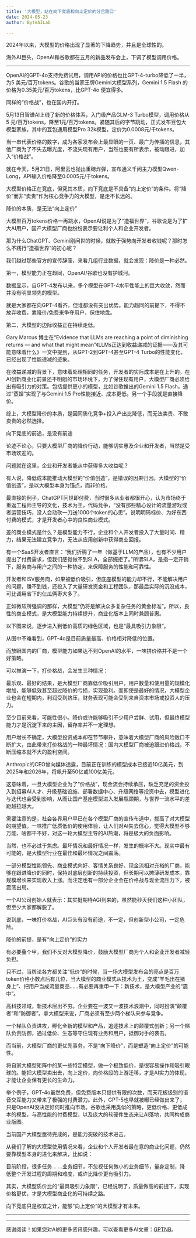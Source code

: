 ```yaml
---
title: '大模型，站在向下竞底和向上定价的分岔路口'
date: 2024-05-23
author: ByteAILab

---
```


2024年以来，大模型的价格出现了显著的下降趋势，并且是全球性的。

海外AI巨头，OpenAI和谷歌都在五月的新品发布会上，下调了模型调用价格。

---


OpenAI的GPT-4o支持免费试用，调用API的价格也比GPT-4-turbo降低了一半，为5 美元/百万tokens。谷歌的当家王牌Gemini大模型系列，Gemini 1.5 Flash 的价格为0.35美元/百万tokens，比GPT-4o 便宜得多。

同样的“价格战”，也在国内开打。

5月13日智谱AI上线了新的价格体系，入门级产品GLM-3 Turbo模型，调用价格从5 元/百万tokens，降至1元/百万tokens。紧随其后的字节跳动，正式发布豆包大模型家族，其中的豆包通用模型Pro 32k模型，定价为0.0008元/千tokens。

当一串代表价格的数字，成为各家发布会上最显眼的一页、最广为传播的信息，其他厂商为了不失去曝光度，不流失现有用户，当然也要有所表示，被动跟进，加入“价格战”。

就在今天，5月21日，阿里云也抛出重磅炸弹，宣布通义千问主力模型Qwen-Long，API输入价格降至0.0005元/千tokens。

大模型价格正在竞底，但究其本质，向下竞底是不具备“向上定价”的条件。将“降价”而非“卖贵”作为核心竞争力的大模型，是走不长远的。

降价的本质，是无法“向上定价”

大模型百万tokens价格一再跳水，OpenAI说是为了“造福世界”，谷歌说是为了扩大AI用户，国产大模型厂商也纷纷表示要让利个人和企业开发者。

那为什么ChatGPT、Gemini刚问世的时候，就敢于强势向开发者收钱呢？那时怎么不践行“造福世界”的初心呢？

我们越过那些官方的宣传辞藻，来看几组行业数据，就会发现：降价是一种必然。

第一，模型能力正在趋同，OpenAI/谷歌也没有护城河。

数据显示，自GPT-4发布以来，多个模型在GPT-4水平性能上的巨大收敛，然而并没有明显领先的模型。

就是大家都在向GPT-4看齐，但谁都没有突出优势。能力趋同的前提下，不得不放弃收费，靠降价/免费来争夺用户，保住地盘。

第二，大模型的边际收益正在持续走低。

Gary Marcus 博士在“Evidence that LLMs are reaching a point of diminishing returns — and what that might mean”《LLMs正达到收益递减的证据——及其可能意味着什么》一文中提到，从GPT-2到GPT-4甚至GPT-4 Turbo的性能变化，已经出现了性能递减的迹象。

在收益递减的背景下，意味着处理相同的任务，开发者的实际成本是在上升的。在AI创新商业化前景还不明朗的市场环境下，为了保住现有用户，大模型厂商必须给出有吸引力的对策。包括提供更小的模型，比如谷歌推出的Gemini 1.5 Flash，通过“蒸馏”实现了与Gemini 1.5 Pro性能接近、成本更低。另一个手段就是直接降价。

综上，大模型降价的本质，是因同质化竞争+投入产出比降低，而无法卖贵、不敢卖贵的必然选择。

向下竞底的前途，是没有前途

论迹不论心，只要大模型厂商的降价行动，能够切实惠及企业和开发者，当然是受市场欢迎的。

问题就在这里，企业和开发者能从中获得多大收益呢？

有人说，降低成本能推动大模型的“价值创造”，是错误的因果归因。大模型的“价值创造”，是以大模型本身为锚点，而非价格。

最直接的例子，ChatGPT问世即付费，当时很多从业者都很开心，认为市场终于重返工程师主导的文化，技术为王，代码竞争，“没有那些精心设计的流量游戏或者运营技巧，没人会动砍一刀送1000个token的心思”。说明明码标价、为好东西付费的模式，才是开发者心中的良性商业模式。

差的商业模式是什么？是模型能力不行，企业和个人开发者投入了大量时间、精力，结果无法建立竞争力，无法从应用创新中获得商业回报。

有一个SaaS开发者直言：“我们折腾了一年（做基于LLM的产品），也有不少用户提出了付费需求，但我们感觉做不到SLA，全部婉拒了。”所谓SLA，是指一定开销下，服务商与用户之间的一种协定，来保障服务的性能和可靠性。

开发者和ISV服务商，如果被低价吸引，但底座模型的能力却不行，不能解决用户的问题，赚不到钱，还投入了大量研发资金和工程团队，那最后实际的沉没成本，可比调用省下的仨瓜俩枣大多了。

正如微软所强调的那样，大模型“仍将是解决众多复杂任务的黄金标准”。所以，良性的商业模式，是大模型能力持续提升，商业化版本上同时兼顾普惠。

以下图来说，逐步进入到低价高质的绿色区域，也是“最具吸引力象限”。

从图中不难看到，GPT-4o是目前质量最高、价格相对降低的位置。

而放眼国内的厂商，模型能力如果达不到OpenAI的水平，一味拼价格并不是一个好策略。

可以推演一下，打价格战，会发生三种情况：

最乐观、最好的结果，是大模型厂商靠低价吸引用户，用户数量和使用量的规模化增加，能够低效甚至超过降价的亏损，实现盈利。而即使是最好的情况，大模型企业也会在短期内，利润受到挤压，财务表现可能会受到来自资本市场或投资人的压力。

至少目前来看，可能性很小。降价或许能够吸引不少用户尝鲜、试用，但最终模型能力才是沉淀下来的主因，留存率并不一定理想。

用户增长不确定，大模型投资成本却在节节攀升，意味着大模型厂商的风险敞口不断扩大，由此带来打价格战的一种最坏情况：国内大模型厂商被迫跟进价格战，不断压缩本就不大的盈利空间。

Anthropic的CEO曾向媒体透露，目前正在训练的模型成本已接近10亿美元，到2025年和2026年，将飙升至50亿或100亿美元。

这意味着，一旦大模型企业为了“价格战”，现金流会持续承压，缺乏充足的资金投入到招募AI人才、升级基础设施、部署数据中心、升级网络等投资中去，模型进化与迭代也会受到影响，从而让国产基座模型进入发展瓶颈期，与世界一流水平的差距越拉越大。

需要注意的是，社会各界用户早已在各个模型厂商的宣传布道中，拔高了对大模型的期望值。一味推广低质低价的使用体验，让人们对AI失去信心，觉得大模型不够万能、啥都干不好，对这一轮大模型主导的AI热潮，将是极大的负面影响。

当然，也不必过于焦虑。最坏情况和最好情况一样，发生的概率不大。现实中最有可能的，是大模型行业在最佳和最坏情况之间震荡。

一部分模型性能领先、商业模式向好、客情关系良好、现金流相对充裕的厂商，能够在跟进降价的同时，保持对底层创新的持续投资，但长期可以摊薄研发成本，靠规模增长来实现收入上涨。而注定也有一部分企业会在价格战与现金流压力下，被震荡出局。

一个AI公司创始人就表示：其实挺期待AGI到来的，虽然能秒灭我们这种小团队，但至少大家都解脱了。

说到底，一味打价格战，AI巨头有没有前途，不一定，但创新型小公司，一定危险。

降价的前提，是有“向上定价”的实力

有必要叠个甲，我们不反对大模型降价，鼓励大模型厂商为个人和企业开发者减轻负担。

只不过，当舆论各方都关注“低价”的时候，当一场大模型发布会的亮点是百万token价格小数点后有几位，当大模型的商业模式从技术为王，变成“羊毛出在猪身上”、把用户当成流量商品……有必要再重申一下：新技术，是大模型产业的“震中”。

高科技领域，新技术层出不穷。企业要在一波又一波技术浪潮中，同时扮演“颠覆者”和“防御者”。拿大模型来说，厂商必须有至少两个梯队来参与竞争。

一个梯队负责进攻，孵化全新的模型和产品，追逐技术上的颠覆式创新；另一个梯队负责防御，通过低价、生态等守住现有业务和用户，抵御对手的袭击。

而当前，大模型厂商的更优先事务，不是“向下降价”，而是塑造“向上定价”的可能性。

将自家大模型矩阵中的某一些特定模型，做一个极致低价，是很容易操作和吸引眼球的。能把大模型卖出去，向上定价，向价格段的上游迁移，才是AI实力的体现，才能让企业保有更长的生命力。

举个例子，GPT-4o虽然免费，但免费版本只提供有限的次数，而天花板级别的语音交互能力又带来了极强的付费潜力。此外，GPT-5也早就被曝已经做出来了，只是OpenAI没决定好何时推向市场。谷歌也采用类似的策略，更低价格、更低成本的模型，与高性能的付费模型，以及庞大的软硬件生态来让AI落地，共同构成商业版图。

当前国产大模型亟待完成的，是能力突破的技术进击。

从我们了解的大模型使用情况来看，企业和个人开发者最在意的商业化问题，仍然要靠模型本身的进化来解决，比如说：

目前阶段，很多任务...
...业务细节，不忽视任何微小的业务细节，量身定制，降低整个开发过程的周期和难度，或许比降价更有吸引力。

其实，大模型质价比的“最具吸引力象限”，已经说明了，质量做高的前提下，实现价格更优，才是大模型商业化的可持续之路。

向下竞底只是权宜之计，能够“向上定价”的大模型才有未来。

---
---
感谢阅读！如果您对AI的更多资讯感兴趣，可以查看更多AI文章：[GPTNB](https://gptnb.com)。
